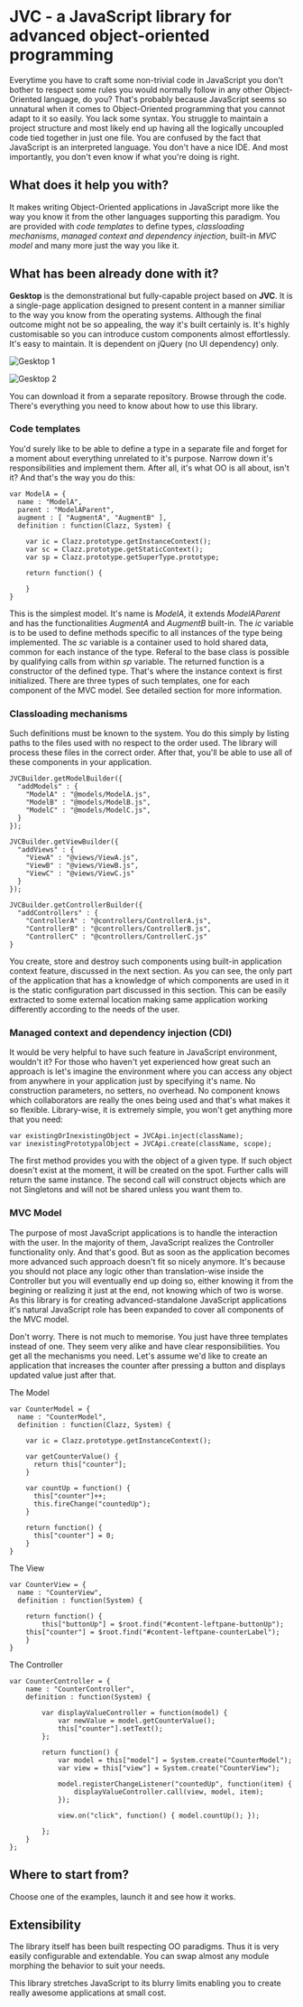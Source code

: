 # JVC - a JavaScript library for advanced object-oriented programming

Everytime you have to craft some non-trivial code in JavaScript you don't bother to respect some rules you would normally follow in any other Object-Oriented language, do you? That's probably because JavaScript seems so unnatural when it comes to Object-Oriented programming that you cannot adapt to it so easily. You lack some syntax. You struggle to maintain a project structure and most likely end up having all the logically uncoupled code tied together in just one file. You are confused by the fact that JavaScript is an interpreted language. You don't have a nice IDE. And most importantly, you don't even know if what you're doing is right.

## What does it help you with?
It makes writing Object-Oriented applications in JavaScript more like the way you know it from the other languages supporting this paradigm. You are provided with *code templates* to define types, *classloading mechanisms*, *managed context and dependency injection*, built-in *MVC model* and many more just the way you like it.

## What has been already done with it?
**Gesktop** is the demonstrational but fully-capable project based on **JVC**. It is a single-page application designed to present content in a manner similiar to the way you know from the operating systems. Although the final outcome might not be so appealing, the way it's built certainly is. It's highly customisable so you can introduce custom components almost effortlessly. It's easy to maintain. It is dependent on jQuery (no UI dependency) only.

![Gesktop 1](http://s29.postimg.org/9c1kx08dj/image.png)

![Gesktop 2](http://s27.postimg.org/nm204jmfn/image.png)

You can download it from a separate repository. Browse through the code. There's everything you need to know about how to use this library.

### Code templates
You'd surely like to be able to define a type in a separate file and forget for a moment about everything unrelated to it's purpose. Narrow down it's responsibilities and implement them. After all, it's what OO is all about, isn't it? And that's the way you do this:  

```
var ModelA = {    
  name : "ModelA",  
  parent : "ModelAParent",  
  augment : [ "AugmentA", "AugmentB" ],  
  definition : function(Clazz, System) {  
    
    var ic = Clazz.prototype.getInstanceContext();
    var sc = Clazz.prototype.getStaticContext();  
    var sp = Clazz.prototype.getSuperType.prototype;  
  
    return function() {  
    
    }  
}
```

This is the simplest model. It's name is _ModelA_, it extends _ModelAParent_ and has the functionalities _AugmentA_ and _AugmentB_ built-in. The _ic_ variable is to be used to define methods specific to all instances of the type being implemented. The _sc_ variable is a container used to hold shared data, common for each instance of the type. Referal to the base class is possible by qualifying calls from within _sp_ variable. The returned function is a constructor of the defined type. That's where the instance context is first initialized. There are three types of such templates, one for each component of the MVC model. See detailed section for more information.

### Classloading mechanisms
Such definitions must be known to the system. You do this simply by listing paths to the files used with no respect to the order used. The library will process these files in the correct order. After that, you'll be able to use all of these components in your application.

```
JVCBuilder.getModelBuilder({
  "addModels" : {	
    "ModelA" : "@models/ModelA.js",	
    "ModelB" : "@models/ModelB.js",	
    "ModelC" : "@models/ModelC.js",	
  }
});	

JVCBuilder.getViewBuilder({
  "addViews" : {
    "ViewA" : "@views/ViewA.js",
    "ViewB" : "@views/ViewB.js",
    "ViewC" : "@views/ViewC.js"
  }
});

JVCBuilder.getControllerBuilder({
  "addControllers" : {
    "ControllerA" : "@controllers/ControllerA.js",
    "ControllerB" : "@controllers/ControllerB.js",
    "ControllerC" : "@controllers/ControllerC.js"
}
```

You create, store and destroy such components using built-in application context feature, discussed in the next section. As you can see, the only part of the application that has a knowledge of which components are used in it is the static configuration part discussed in this section. This can be easily extracted to some external location making same application working differently according to the needs of the user.

### Managed context and dependency injection (CDI)
It would be very helpful to have such feature in JavaScript environment, wouldn't it? For those who haven't yet experienced how great such an approach is let's imagine the environment where you can access any object from anywhere in your application just by specifying it's name. No construction parameters, no setters, no overhead. No component knows which collaborators are really the ones being used and that's what makes it so flexible. Library-wise, it is extremely simple, you won't get anything more that you need:

```
var existingOrInexistingObject = JVCApi.inject(className);
var inexistingPrototypalObject = JVCApi.create(className, scope);
```

The first method provides you with the object of a given type. If such object doesn't exist at the moment, it will be created on the spot. Further calls will return the same instance. The second call will construct objects which are not Singletons and will not be shared unless you want them to.

### MVC Model

The purpose of most JavaScript applications is to handle the interaction with the user. In the majority of them, JavaScript realizes the Controller functionality only. And that's good. But as soon as the application becomes more advanced such approach doesn't fit so nicely anymore. It's because you should not place any logic other than translation-wise inside the Controller but you will eventually end up doing so, either knowing it from the begining or realizing it just at the end, not knowing which of two is worse. As this library is for creating advanced-standalone JavaScript applications it's natural JavaScript role has been expanded to cover all components of the MVC model.

Don't worry. There is not much to memorise. You just have three templates instead of one. They seem very alike and have clear responsibilities. You get all the mechanisms you need. Let's assume we'd like to create an application that increases the counter after pressing a button and displays updated value just after that. 

The Model
```
var CounterModel = {    
  name : "CounterModel",  
  definition : function(Clazz, System) {  
    
    var ic = Clazz.prototype.getInstanceContext();
  
    var getCounterValue() {
      return this["counter"];
    }
  
    var countUp = function() {
      this["counter"]++;
      this.fireChange("countedUp");
    }
    
    return function() {  
      this["counter"] = 0;
    }  
}
```

The View
```
var CounterView = {    
  name : "CounterView",  
  definition : function(System) {  
    
    return function() {  
     	this["buttonUp"] = $root.find("#content-leftpane-buttonUp");
	this["counter"] = $root.find("#content-leftpane-counterLabel");
    }  
}
```

The Controller
```
var CounterController = {
	name : "CounterController",
	definition : function(System) {
		
		var displayValueController = function(model) {
			var newValue = model.getCounterValue();
			this["counter"].setText();
		};
		
		return function() {
			var model = this["model"] = System.create("CounterModel");
			var view = this["view"] = System.create("CounterView");
			
			model.registerChangeListener("countedUp", function(item) {
				displayValueController.call(view, model, item);
			});
			
			view.on("click", function() { model.countUp(); });
			
		};
	}
};
```

## Where to start from?

Choose one of the examples, launch it and see how it works. 

## Extensibility

The library itself has been built respecting OO paradigms. Thus it is very easily configurable and extendable. You can swap almost any module morphing the behavior to suit your needs. 

This library stretches JavaScript to its blurry limits enabling you to create really awesome applications at small cost. 





